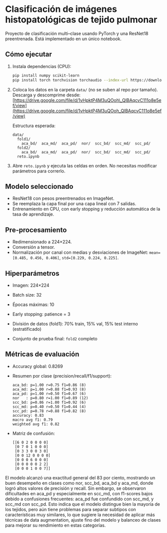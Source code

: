# Clasificación de imágenes histopatológicas de tejido pulmonar

Proyecto de clasificación multi–clase usando PyTorch y una ResNet18 preentrenada. Está implementado en un único notebook.

## Cómo ejecutar

1. Instala dependencias (CPU):

   ```bash
   pip install numpy scikit-learn
   pip install torch torchvision torchaudio --index-url https://download.pytorch.org/whl/cpu
   ```

2. Coloca los datos en la carpeta `data/` (no se suben al repo por tamaño). Descarga y descomprime desde:
   [https://drive.google.com/file/d/1vHpktP4M3uQOoh\_QlBAqcvC111o8e5ef/view](https://drive.google.com/file/d/1vHpktP4M3uQOoh_QlBAqcvC111o8e5ef/view)

   Estructura esperada:

   ```
   data/
     fold1/
       aca_bd/  aca_md/  aca_pd/  nor/  scc_bd/  scc_md/  scc_pd/
     fold2/
       aca_bd/  aca_md/  aca_pd/  nor/  scc_bd/  scc_md/  scc_pd/
     reto.ipynb       
   ```

3. Abre `reto.ipynb` y ejecuta las celdas en orden. No necesitas modificar parámetros para correrlo.

## Modelo seleccionado

* ResNet18 con pesos preentrenados en ImageNet.
* Se reemplaza la capa final por una capa lineal con 7 salidas.
* Entrenamiento en CPU, con early stopping y reducción automática de la tasa de aprendizaje.

## Pre-procesamiento

* Redimensionado a 224×224.
* Conversión a tensor.
* Normalización por canal con medias y desviaciones de ImageNet:
  `mean=[0.485, 0.456, 0.406]`, `std=[0.229, 0.224, 0.225]`.


## Hiperparámetros

* Imagen: 224×224
* Batch size: 32
* Épocas máximas: 10

* Early stopping: patience = 3
* División de datos (fold1): 70% train, 15% val, 15% test interno (estratificado)
* Conjunto de prueba final: `fold2` completo

## Métricas de evaluación 

* Accuracy global: 0.8269

* Resumen por clase (precision/recall/f1/support):

  ```
  aca_bd: p=1.00 r=0.75 f1=0.86 (8)
  aca_md: p=1.00 r=0.88 f1=0.93 (8)
  aca_pd: p=1.00 r=0.50 f1=0.67 (6)
  nor   : p=0.80 r=1.00 f1=0.89 (12)
  scc_bd: p=0.86 r=1.00 f1=0.92 (6)
  scc_md: p=0.40 r=0.50 f1=0.44 (4)
  scc_pd: p=0.78 r=0.88 f1=0.82 (8)
  accuracy: 0.83
  macro avg f1: 0.79
  weighted avg f1: 0.82
  ```

* Matriz de confusión:

  ```
  [[6 0 2 0 0 0 0]
   [0 7 0 1 0 0 0]
   [0 3 3 0 0 3 0]
   [0 0 12 0 0 0 0]
   [0 0 0 6 0 0 0]
   [0 0 0 0 0 2 2]
   [0 0 0 1 0 0 7]]
  ```
El modelo alcanzó una exactitud general del 83 por ciento, mostrando un buen desempeño en clases como nor, scc_bd, aca_bd y aca_md, donde logró altos valores de precisión y recall. Sin embargo, se observaron dificultades en aca_pd y especialmente en scc_md, con f1-scores bajos debido a confusiones frecuentes: aca_pd fue confundido con scc_md, y scc_md con scc_pd. Esto indica que el modelo distingue bien la mayoría de los tejidos, pero aún tiene problemas para separar subtipos con características muy similares, lo que sugiere la necesidad de aplicar más técnicas de data augmentation, ajuste fino del modelo y balanceo de clases para mejorar su rendimiento en estas categorías.


